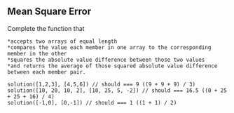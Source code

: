 ## Mean Square Error

Complete the function that

    *accepts two arrays of equal length
    *compares the value each member in one array to the corresponding member in the other
    *squares the absolute value difference between those two values
    *and returns the average of those squared absolute value difference between each member pair.

    solution([1,2,3], [4,5,6]) // should === 9 ((9 + 9 + 9) / 3)
    solution([10, 20, 10, 2], [10, 25, 5, -2]) // should === 16.5 ((0 + 25 + 25 + 16) / 4)
    solution([-1,0], [0,-1]) // should === 1 ((1 + 1) / 2)
